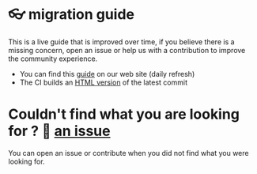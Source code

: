 # 👓 migration guide

This is a live guide that is improved over time, if you believe there is a missing concern, open an issue or help us with a contribution to improve the community experience.

- You can find this [guide](https://vertx.io/docs/guides/vertx-5-migration-guide/) on our web site (daily refresh)
- The CI builds an [HTML version](https://vert-x3.github.io/vertx-5-migration-guide/index.html) of the latest commit

# Couldn't find what you are looking for  ? 👊 [an issue](https://github.com/vert-x3/vertx-5-migration-guide/issues)

You can open an issue or contribute when you did not find what you were looking for.
